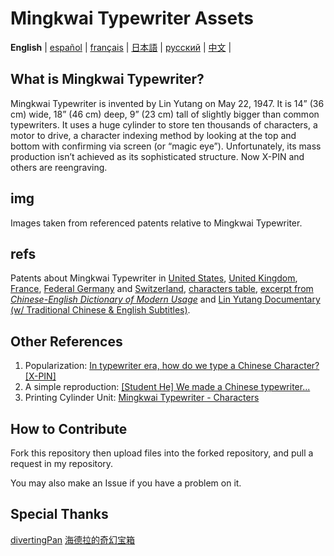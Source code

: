 # Mingkwai Typewriter Assets

__English__ |
[español](https://github.com/ExpedicHabbet/MingkwaiAssets/blob/main/LEEME.md) |
[français](https://github.com/ExpedicHabbet/MingkwaiAssets/blob/main/LISEZMOI.md) |
[日本語](https://github.com/ExpedicHabbet/MingkwaiAssets/blob/main/README-JA.md) |
[русский](https://github.com/ExpedicHabbet/MingkwaiAssets/blob/main/README-RU.md) |
[中文](https://github.com/ExpedicHabbet/MingkwaiAssets/blob/main/README-ZH.md) |

## What is Mingkwai Typewriter?

Mingkwai Typewriter is invented by Lin Yutang on May 22, 1947. It is 14” (36 cm) wide, 18” (46 cm) deep, 9” (23 cm) tall of slightly bigger than common typewriters. It uses a huge cylinder to store ten thousands of characters, a motor to drive, a character indexing method by looking at the top and bottom with confirming via screen (or “magic eye”). Unfortunately, its mass production isn’t achieved as its sophisticated structure. Now X-PIN and others are reengraving.

## img

Images taken from referenced patents relative to Mingkwai Typewriter.

## refs

Patents about Mingkwai Typewriter in [United ](https://github.com/ExpedicHabbet/MingkwaiAssets/blob/main/refs/US2613795A.pdf)[States](https://github.com/ExpedicHabbet/MingkwaiAssets/blob/main/refs/US2613794A.pdf), [United Kingdom](https://github.com/ExpedicHabbet/MingkwaiAssets/blob/main/refs/GB711462A.pdf), [France](https://github.com/ExpedicHabbet/MingkwaiAssets/blob/main/refs/FR984303A.pdf), [Federal Germany](https://github.com/ExpedicHabbet/MingkwaiAssets/blob/main/refs/DE922774C.pdf) and [Switzerland](https://github.com/ExpedicHabbet/MingkwaiAssets/blob/main/refs/CH327313A.pdf), [characters table](https://github.com/ExpedicHabbet/MingkwaiAssets/blob/main/refs/字表·明快華文打字機.pdf), [excerpt from _Chinese-English Dictionary of Modern Usage_](https://github.com/ExpedicHabbet/MingkwaiAssets/blob/main/refs/林語堂《當代漢英詞典》摘錄.pdf) and [Lin Yutang Documentary (w/ Traditional Chinese & English Subtitles)](https://github.com/ExpedicHabbet/MingkwaiAssets/blob/main/refs/林語堂紀錄片(1985年).mp4).

## Other References

1. Popularization: [In typewriter era, how do we type a Chinese Character? [X-PIN]](https://www.bilibili.com/video/BV1eM4y1w7JF/)
2. A simple reproduction: [[Student He] We made a Chinese typewriter...](https://www.bilibili.com/video/BV1Sk4y1471G/)
3. Printing Cylinder Unit: [Mingkwai Typewriter - Characters](https://www.bilibili.com/video/BV1DvtezeE7c)

## How to Contribute

Fork this repository then upload files into the forked repository, and pull a request in my repository.

You may also make an Issue if you have a problem on it.

## Special Thanks

[divertingPan](https://github.com/divertingPan)
[海德拉的奇幻宝箱](https://space.bilibili.com/24730691)
